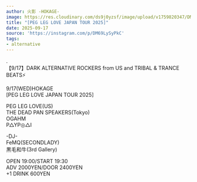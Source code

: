 ```yaml
---
author: 火影 -HOKAGE-
image: https://res.cloudinary.com/ds9j0yzsf/image/upload/v1759820347/DM69LySyPkC.jpg
title: "[PEG LEG LOVE JAPAN TOUR 2025]"
date: 2025-09-17
source: 'https://instagram.com/p/DM69LySyPkC'
tags:
- alternative
---
```

.<br>
【9/17】DARK ALTERNATIVE ROCKERS from US and TRIBAL & TRANCE BEATS⚡️

9/17(WED)HOKAGE<br>
[PEG LEG LOVE JAPAN TOUR 2025]

PEG LEG LOVE(US)<br>
THE DEAD PAN SPEAKERS(Tokyo)<br>
OGAHM<br>
P△YP◎△I

-DJ-<br>
FeMQ(SECONDLADY)<br>
黒毛和牛(3rd Gallery)

OPEN 19:00/START 19:30<br>
ADV 2000YEN/DOOR 2400YEN<br>
+1 DRINK 600YEN
